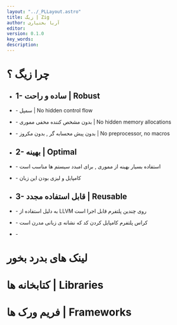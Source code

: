 ```yaml
---
layout: "../_PLLayout.astro"
title: زیگ | Zig
author: آریا بختیاری
editor: 
version: 0.1.0
key_words: 
description: 
---
```


# چرا زیگ ؟
- ## 1- ساده و راحت | Robust
- \- سمپل |  No hidden control flow
- \- بدون مشخص کننده مخفی مموری | No hidden memory allocations
- \- بدون پیش محسابه گر , بدون مکروز |  No preprocessor, no macros
    
   
- ## 2- بهینه | Optimal
- \- استفاده بسیار بهینه از مموری , برای امبدد سیستم ها مناسب است
- \- کامپایل و لیزی بودن این زبان 

- ## 3- قابل استفاده مجدد‌ | Reusable
- \- به دلیل استفاده از LLVM روی چندین پلتفرم قابل اجرا است
- \- کراس پلتفرم کامپایل کردن کد که نشانه ی زبانی مدرن است
- \- 

# لینک های بدرد بخور


# کتابخانه ها | Libraries


# فریم ورک ها | Frameworks
